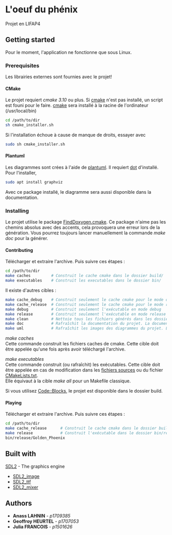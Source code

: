 # L'oeuf du phénix

Projet en LIFAP4

## Getting started

Pour le moment, l'application ne fonctionne que sous Linux.

### Prerequisites

Les librairies externes sont fournies avec le projet!

#### CMake
Le projet requiert *cmake 3.10* ou plus.
Si [cmake](http://cmake.org/) n'est pas installé, un script est founi pour le faire. 
[cmake](http://cmake.org/) sera installé à la racine de l'ordinateur (/usr/local/bin)
```bash
cd /path/to/dir
sh cmake_installer.sh
```
Si l'installation échoue à cause de manque de droits, essayer avec
```bash
sudo sh cmake_installer.sh
```

#### Plantuml
Les diagrammes sont crées à l'aide de [plantuml](http://plantuml.com/). Il requiert [dot](https://graphviz.gitlab.io/) d'installé. Pour l'installer,

```bash
sudo apt install graphviz
```
Avec ce package installé, le diagramme sera aussi disponible dans la documentation.

### Installing

Le projet utilise le package [FindDoxygen.cmake](cmake/FindDoxygen.cmake). Ce package n'aime pas les chemins absolus avec des accents, cela provoquera une erreur lors de la génération.
Vous pourrez toujours lancer manuellement la commande *make doc* pour la générer.

#### Contributing
Télécharger et extraire l'archive. Puis suivre ces étapes :
```bash
cd /path/to/dir
make caches         # Construit le cache cmake dans le dossier build/
make executables    # Construit les executables dans le dossier bin/
```

Il existe d'autres cibles : 
```bash
make cache_debug    # Construit seulement le cache cmake pour le mode debug
make cache_release  # Construit seulement le cache cmake pour le mode release
make debug          # Construit seulement l'exécutable en mode debug
make release        # Construit seulement l'exécutable en mode release
make clean          # Nettoie tous les fichiers générés dans les dossiers doc/doxygen, doc/diagrams, build et bin
make doc            # Rafraîchit la documentation du projet. La documentation est initialement générée lors de la génération des caches
make uml            # Rafraîchit les images des diagrammes du projet. Les images sont initialement générées lors de la génération des caches

``` 

*make caches*<br/>
Cette commande construit les fichiers caches de cmake. Cette cible doit être appelée qu'une fois après avoir téléchargé l'archive.

*make executables*<br/>
Cette commande construit (ou rafraîchit) les exécutables. Cette cible doit être appelée en cas de modification dans les [fichiers sources](src) ou du fichier [CMakeLists.txt](CMakeLists.txt).<br/>
Elle équivaut à la cible *make all* pour un Makefile classique.

Si vous utilisez [Code::Blocks](http://www.codeblocks.org/), le projet est disponible dans le dossier build.

#### Playing
Télécharger et extraire l'archive. Puis suivre ces étapes :
```bash
cd /path/to/dir
make cache_release      # Construit le cache cmake dans le dossier build/release
make release            # Construit l'exécutable dans le dossier bin/release
bin/release/Golden_Phoenix
```

## Built with

[SDL2](http://libsdl.org) - The graphics engine
* [SDL2_image](http://libsdl.org/SDL_image)
* [SDL2_ttf](http://libsdl.org/SDL_ttf)
* [SDL2_mixer](http://libsdl.org/SDL_mixer)

## Authors

* **Anass LAHNIN** - *p1709385*
* **Geoffroy HEURTEL** - *p1707053*
* **Julia FRANCOIS** - *p1501626*
